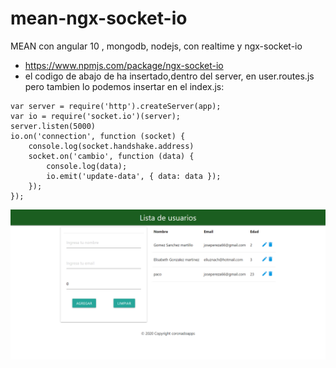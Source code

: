 # mean-ngx-socket-io
MEAN con angular 10 , mongodb, nodejs, con realtime  y  ngx-socket-io

* https://www.npmjs.com/package/ngx-socket-io
* el codigo de abajo de ha insertado,dentro del server,  en user.routes.js  pero tambien lo podemos insertar en el index.js:
```
var server = require('http').createServer(app);
var io = require('socket.io')(server);
server.listen(5000)
io.on('connection', function (socket) {
    console.log(socket.handshake.address)
    socket.on('cambio', function (data) {
        console.log(data);
        io.emit('update-data', { data: data });
    });
});
``` 


![image](mean2.png)

